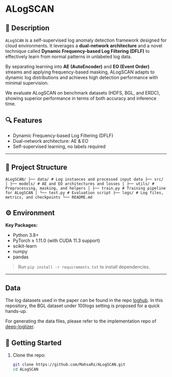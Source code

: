 # ALogSCAN

## 🧠 Description

`ALogSCAN` is a self-supervised log anomaly detection framework designed for cloud environments. It leverages a **dual-network architecture** and a novel technique called **Dynamic Frequency-based Log Filtering (DFLF)** to effectively learn from normal patterns in unlabeled log data. 

By separating learning into **AE (AutoEncoder)** and **EO (Event Order)** streams and applying frequency-based masking, ALogSCAN adapts to dynamic log distributions and achieves high detection performance with minimal supervision.

We evaluate ALogSCAN on benchmark datasets (HDFS, BGL, and ERDC), showing superior performance in terms of both accuracy and inference time.

## 🔍 Features
- Dynamic Frequency-based Log Filtering (DFLF)
- Dual-network architecture: AE & EO
- Self-supervised learning, no labels required

---

## 📁 Project Structure
```
ALogSCAN/ ├── data/ # Log instances and processed input data ├── src/ │ ├── models/ # AE and EO architectures and losses │ ├── utils/ # Preprocessing, masking, and helpers │ ├── train.py # Training pipeline for ALogSCAN │ └── test.py # Evaluation script ├── logs/ # Log files, metrics, and checkpoints └── README.md
```

## ⚙️ Environment

**Key Packages:**

- Python 3.8+
- PyTorch ≥ 1.11.0 (with CUDA 11.3 support)
- scikit-learn
- numpy
- pandas

> Run `pip install -r requirements.txt` to install dependencies.

---

## Data

The log datasets used in the paper can be found in the repo [loghub](https://github.com/logpai/loghub).
In this repository, the BGL dataset under 100logs setting is proposed for a quick hands-up.

For generating the data files, please refer to the implementation repo of [deep-loglizer](https://github.com/logpai/deep-loglizer).



## 🚀 Getting Started

1. Clone the repo:
   ```bash
   git clone https://github.com/MahsaRz/ALogSCAN.git
   cd ALogSCAN
